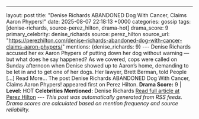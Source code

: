 ---
layout: post
title: "Denise Richards ABANDONED Dog With Cancer, Claims Aaron Phypers!"
date: 2025-08-07 22:18:13 +0000
categories: gossip
tags: [denise-richards, source-perez_hilton, drama-hot]
drama_score: 9
primary_celebrity: denise_richards
source: perez_hilton
source_url: "https://perezhilton.com/denise-richards-abandoned-dog-with-cancer-claims-aaron-phypers/"
mentions: {denise_richards: 9} --- Denise Richards accused her ex Aaron Phypers of putting down her dog without warning — but what does he say happened? As we covered, cops were called on Sunday afternoon when Denise showed up to Aaron’s home, demanding to be let in and to get one of her dogs. Her lawyer, Brett Berman, told People [...] Read More... The post Denise Richards ABANDONED Dog With Cancer, Claims Aaron Phypers! appeared first on Perez Hilton. **Drama Score:** 9 | **Level:** HOT **Celebrities Mentioned:** Denise Richards [Read full article at Perez Hilton](https://perezhilton.com/denise-richards-abandoned-dog-with-cancer-claims-aaron-phypers/) --- *This post was automatically generated from RSS feeds. Drama scores are calculated based on mention frequency and source reliability.*